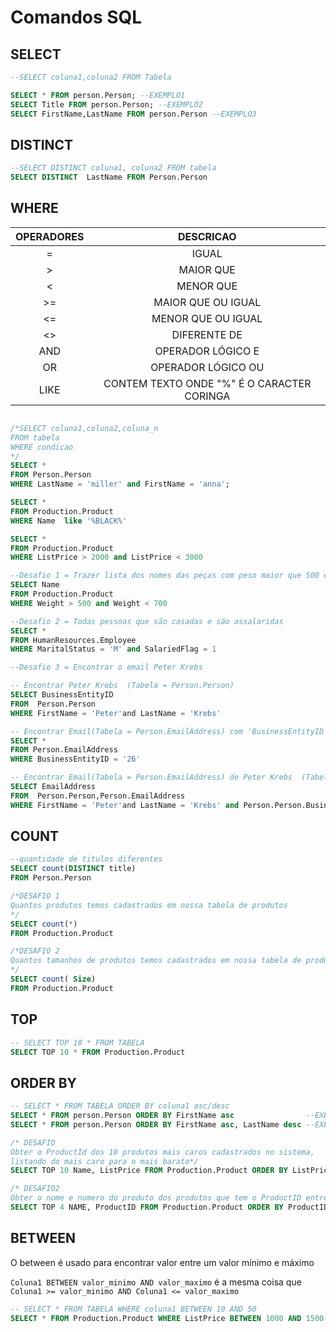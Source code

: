 
# Comandos SQL

## SELECT

```SQL
--SELECT coluna1,coluna2 FROM Tabela

SELECT * FROM person.Person; --EXEMPLO1
SELECT Title FROM person.Person; --EXEMPLO2
SELECT FirstName,LastName FROM person.Person --EXEMPLO3
```

## DISTINCT

```SQL
--SELECT DISTINCT coluna1, coluna2 FROM tabela
SELECT DISTINCT  LastName FROM Person.Person
```

## WHERE

| OPERADORES |                  DESCRICAO                 |
|:----------:|:------------------------------------------:|
| =          | IGUAL                                      |
| >          | MAIOR QUE                                  |
| <          | MENOR QUE                                  |
| >=         | MAIOR QUE OU IGUAL                         |
| <=         | MENOR QUE OU IGUAL                         |
| <>         | DIFERENTE DE                               |
| AND        | OPERADOR LÓGICO E                          |
| OR         | OPERADOR LÓGICO OU                         |
| LIKE       | CONTEM TEXTO ONDE "%" É O CARACTER CORINGA |

```SQL

/*SELECT coluna1,coluna2,coluna_n
FROM tabela
WHERE condicao
*/
SELECT *
FROM Person.Person
WHERE LastName = 'miller' and FirstName = 'anna';

SELECT *
FROM Production.Product
WHERE Name  like '%BLACK%'

SELECT *
FROM Production.Product
WHERE ListPrice > 2000 and ListPrice < 3000

--Desafio 1 = Trazer lista dos nomes das peças com peso maior que 500 e menor que 700
SELECT Name
FROM Production.Product
WHERE Weight > 500 and Weight < 700

--Desafio 2 = Todas pessoas que são casadas e são assalaridas 
SELECT *
FROM HumanResources.Employee
WHERE MaritalStatus = 'M' and SalariedFlag = 1

--Desafio 3 = Encontrar o email Peter Krebs

-- Encontrar Peter Krebs  (Tabela = Person.Person)
SELECT BusinessEntityID
FROM  Person.Person
WHERE FirstName = 'Peter'and LastName = 'Krebs'

-- Encontrar Email(Tabela = Person.EmailAddress) com 'BusinessEntityID' de Peter Krebs  
SELECT * 
FROM Person.EmailAddress
WHERE BusinessEntityID = '26'

-- Encontrar Email(Tabela = Person.EmailAddress) de Peter Krebs  (Tabela = Person.Person)
SELECT EmailAddress
FROM  Person.Person,Person.EmailAddress
WHERE FirstName = 'Peter'and LastName = 'Krebs' and Person.Person.BusinessEntityID = Person.EmailAddress.BusinessEntityID
```

## COUNT

```SQL
--quantidade de titulos diferentes
SELECT count(DISTINCT title)
FROM Person.Person

/*DESAFIO 1
Quantos produtos temos cadastrados em nossa tabela de produtos
*/
SELECT count(*)
FROM Production.Product

/*DESAFIO 2
Quantos tamanhos de produtos temos cadastrados em nossa tabela de produtos
*/
SELECT count( Size)
FROM Production.Product
```

## TOP

```SQL
-- SELECT TOP 10 * FROM TABELA
SELECT TOP 10 * FROM Production.Product
```

## ORDER BY

```SQL
-- SELECT * FROM TABELA ORDER BY coluna1 asc/desc
SELECT * FROM person.Person ORDER BY FirstName asc                --EXEMPLO1
SELECT * FROM person.Person ORDER BY FirstName asc, LastName desc --EXEMPLO2

/* DESAFIO
Obter o ProductId dos 10 produtos mais caros cadastrados no sistema,
listando do mais caro para o mais barato*/
SELECT TOP 10 Name, ListPrice FROM Production.Product ORDER BY ListPrice DESC

/* DESAFIO2
Obter o nome e numero do produto dos produtos que tem o ProductID entre 1~4 */
SELECT TOP 4 NAME, ProductID FROM Production.Product ORDER BY ProductID ASC
```

## BETWEEN

O between é usado para encontrar valor entre
um valor mínimo e máximo

```Coluna1 BETWEEN valor_minimo AND valor_maximo```
é a mesma coisa que
```Coluna1 >= valor_minimo AND Coluna1 <= valor_maximo```

```SQL
-- SELECT * FROM TABELA WHERE coluna1 BETWEEN 10 AND 50
SELECT * FROM Production.Product WHERE ListPrice BETWEEN 1000 AND 1500
```
